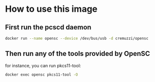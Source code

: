 # How to use this image

## First run the pcscd daemon

```sh
docker run --name opensc --device /dev/bus/usb -d cremuzzi/opensc
```
 
## Then run any of the tools provided by OpenSC

for instance, you can run pkcs11-tool:

```sh
docker exec opensc pkcs11-tool -O
```
